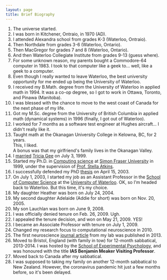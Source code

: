 ```yaml
---
layout: page
title: Brief Biography
---
```



1. The universe started.
2. I was born in Kitchener, Ontraio, in 1970 (AD).
3. I attended Alexandra school from grades K-3 (Waterloo, Ontraio).
4. Then Northdale from grades 3-6 (Waterloo, Ontario).
5. Then MacGregor for grades 7 and 8 (Waterloo, Ontario).
6. And then Waterloo Collegiate Institute from grades 9-13 (guess where).
7. For some unknown reason, my parents bought a Commodore-64 computer in 1983.  I took to that computer like a geek to... well, like a geek to a computer.
8. Even though I really wanted to leave Waterloo, the best university opportunity for me ended up being the University of Waterloo.
9. I received my B.Math. degree from the University of Waterloo in applied math in 1994.  It was a co-op degree, so I got to work in Ottawa, Toronto, and Pinawa (Manitoba).
10. I was blessed with the chance to move to the west coast of Canada for the next phase of my life.
11. Got my M.Sc. degree from the University of British Columbia in applied math (dynamical systems) in 1996 (finally, I got out of Waterloo).
12. I worked for 7 months as a software test engineer at Hughes aircraft... I didn't really like it.
13. Taught math at the Okanagan University College in Kelowna, BC, for 2 years.<br>
This, I liked.<br>
A bonus was that my girlfriend's family lives in the Okanagan Valley.
13. I [married](http://www.cs.uwaterloo.ca/~jorchard/old/wedding/pictures.html) [Tricia Gee](http://www.cs.uwaterloo.ca/~jorchard/old/tricia.html) on July 3, 1999.
14. Started my Ph.D. in [Computing science](http://www.cs.sfu.ca/) at [Simon Fraser University](http://www.sfu.ca/) in 1999, under the supervision of [Prof. Stella Atkins](https://www.sfu.ca/computing/people/emeriti/stellaatkins.html).
15. I successfully defended my PhD [thesis](https://sfu-primo.hosted.exlibrisgroup.com/permalink/f/usv8m3/01SFUL_ALMA21138603080003611) on April 15, 2003.
16. On July 1, 2003, I started my job as an Assistant Professor in the [School of Computer Science](http://cs.uwaterloo.ca) at the [University of Waterloo](http://uwaterloo.ca).  OK, so I'm headed back to Waterloo.  But this time, it's my choice.
17. My daughter Heather was born on July 24, 2004.
18. My second daughter Adelaide (Addie for short) was born on Nov. 20, 2005.
19. My son Lauchlan was born on June 9, 2008.
20. I was officially denied tenure on Feb. 26, 2009. Ugh.
21. I appealed the tenure decision, and won on May 21, 2009. YES!
22. I became an Associate Professor with tenure on July 1, 2009.
23. Changed my research focus to computational neuroscience in 2010.
24. The first neuroscience [journal article](http://www.frontiersin.org/Journal/Abstract.aspx?s=237&name=computational_neuroscience&ART_DOI=10.3389/fncom.2013.00179&utm_source=Email_to_rerev_&utm_medium=Email&utm_content=T1_11.5e1_author1&utm_campaign=Email_publication) from my lab was published in 2013.
25. Moved to Bristol, England (with family in tow) for 12-month sabbatical, 2013-2014. I was hosted by the [School of Experimental Psychology](http://www.bristol.ac.uk/psychology/), and was honoured with the title **IAS Benjamin Meaker Visiting Professor**.
26. Moved back to Canada after my sabbatical.
27. I was supposed to taking my family on another 12-month sabbatical to New Zealand. However, the coronavirus pandemic hit just a few months before, so it's been delayed.
